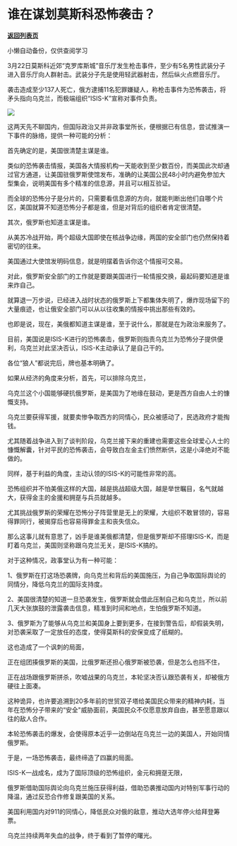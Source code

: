 # 谁在谋划莫斯科恐怖袭击？

[**返回列表页**](/gzh/政事堂2019)

小懒自动备份，仅供查阅学习

3月22日莫斯科近郊“克罗库斯城”音乐厅发生枪击事件，至少有5名男性武装分子进入音乐厅向人群射击。武装分子先是使用轻武器射击，然后纵火点燃音乐厅。  

袭击造成至少137人死亡，俄方逮捕11名犯罪嫌疑人，称枪击事件为恐怖袭击，将矛头指向乌克兰，而极端组织“ISIS-K”宣称对事件负责。

![](https://mmbiz.qpic.cn/mmbiz_jpg/rxhS23yu8cNykVgN2SKicAwyIMsKFl6la5BUbicGwFKdK5KUSJ28AgC1vzt9JYYSZ9Y79tfibuppGdiaQDusV9UhYA/640?wx_fmt=jpeg&from;=appmsg)

这两天先不聊国内，但国际政治又并非政事堂所长，便根据已有信息，尝试推演一下事件的脉络，提供一种可能的分析：

首先确定的是，美国很清楚主谋是谁。

类似的恐怖袭击情报，美国各大情报机构一天能收到至少数百份，而美国此次却通过官方通道，让美国驻俄罗斯使馆发布，准确的让美国公民48小时内避免参加大型集会，说明美国有多个精准的信息源，并且可以相互验证。

而全球的恐怖分子是分片的，只需要看信息源的方向，就能判断出他们自哪个片区，美国就算不知道恐怖分子都是谁，但是对背后的组织者肯定很清楚。

其次，俄罗斯也知道主谋是谁。

从美苏冷战开始，两个超级大国即使在核战争边缘，两国的安全部门也仍然保持着密切的往来。  

美国通过大使馆发明码信息，就是明摆着告诉你这个情报可交易。  

对此，俄罗斯安全部门的工作就是要跟美国进行一轮情报交换，最起码要知道是谁来炸自己。  

就算退一万步说，已经进入战时状态的俄罗斯上下都集体失明了，爆炸现场留下的大量痕迹，也让俄安全部门可以从以往收集的情报中挑出那些有效的。

也即是说，现在，美俄都知道主谋是谁，至于说什么，那就是在为政治来服务了。

目前，美国说是ISIS-K进行的恐怖袭击，俄罗斯则指责乌克兰为恐怖分子提供便利，乌克兰对此坚决否认，ISIS-K主动承认了是自己干的。

各位“狼人”都说完后，牌也基本明确了。

如果从经济的角度来分析，首先，可以排除乌克兰，  

乌克兰这个小国能够硬抗俄罗斯，是美国为了地缘在鼓动，更是西方自由人士的慷慨支持。

乌克兰要获得军援，就要卖惨争取西方的同情心，民众被感动了，民选政府才能掏钱。

尤其随着战争进入到了谈判阶段，乌克兰接下来的重建也需要这些全球爱心人士的慷慨解囊，针对平民的恐怖袭击，会导致白左金主们愤然断供，这是小泽绝对不能做的。

同样，基于利益的角度，主动认领的ISIS-K的可能性非常的高。

恐怖组织并不怕美俄这样的大国，越是挑战超级大国，越是举世瞩目，名气就越大，获得金主的金援和拥趸与兵员就越多。  

尤其挑战俄罗斯的荣耀在恐怖分子阵营里是无上的荣耀，大组织不敢冒领的，容易得罪同行，被揭穿后也容易得罪金主和丧失信众。

那么这事儿就有意思了，凶手是谁美俄都清楚，但是俄罗斯却不搭理ISIS-K，而是盯着乌克兰，美国则坚称跟乌克兰无关，是ISIS-K搞的。

对于这种情况，政事堂认为有一种可能：

1、俄罗斯在打这场恐袭牌，向乌克兰和背后的美国施压，为自己争取国际舆论的同情分，降低乌克兰的国际支持度。  

2、美国很清楚的知道一旦恐袭发生，俄罗斯就会借此压制自己和乌克兰，所以前几天大张旗鼓的泄露袭击信息，精准到时间和地点，生怕俄罗斯不知道。  

3、俄罗斯为了能够从乌克兰和美国身上要到更多，在接到警告后，却假装失明，对恐袭采取了一定放任的态度，使得莫斯科的安保变成了纸糊的。

这也造成了一个讽刺的局面，

正在组团揍俄罗斯的美国，比俄罗斯还担心俄罗斯被恐袭，但是怎么也挡不住，

正在战场跟俄罗斯拼杀，吹嘘战果的乌克兰，本轮坚决否认跟恐袭有关，却被俄方硬往上面凑。

这种诡异，也许要追溯到20多年前的世贸双子塔给美国民众带来的精神内耗，当年在恐怖分子带来的“安全"威胁面前，美国民众不仅愿意放弃自由，甚至愿意跟以往的敌人合作。

本轮恐怖袭击的爆发，会使得原本近乎一边倒站在乌克兰一边的美国人，开始同情俄罗斯。

于是，一场恐怖袭击，最终缔造了四赢的局面。

ISIS-K一战成名，成为了国际顶级的恐怖组织，金元和拥趸无限，

俄罗斯借助国际舆论向乌克兰施压获得利益，借助恐袭推动国内对特别军事行动的降温，通过反恐合作修复跟美国的关系。  

美国利用国内对911的同情心，降低民众对俄的敌意，推动大选年停火给拜登筹票。

乌克兰持续两年失血的战争，终于看到了暂停的曙光。

